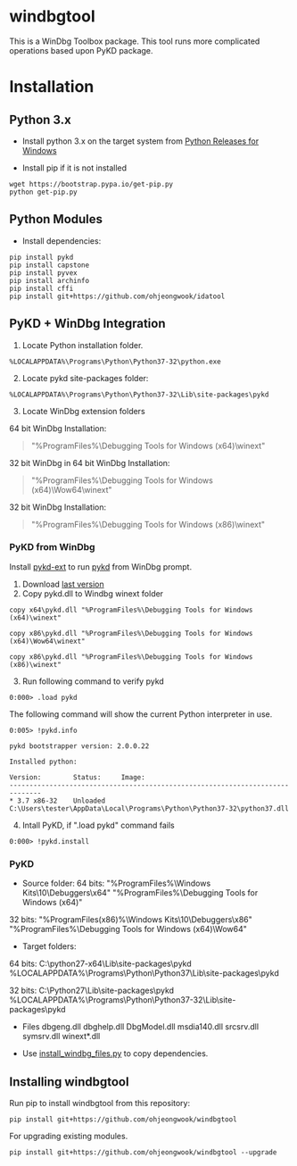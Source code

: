 # windbgtool

This is a WinDbg Toolbox package. This tool runs more complicated operations based upon PyKD package.

# Installation
## Python 3.x

* Install python 3.x on the target system from [Python Releases for Windows](https://www.python.org/downloads/windows/)

* Install pip if it is not installed

```
wget https://bootstrap.pypa.io/get-pip.py
python get-pip.py
```

## Python Modules
* Install dependencies:

```
pip install pykd
pip install capstone
pip install pyvex
pip install archinfo
pip install cffi
pip install git+https://github.com/ohjeongwook/idatool
```

## PyKD + WinDbg Integration

1. Locate Python installation folder.

```
%LOCALAPPDATA%\Programs\Python\Python37-32\python.exe
```

2. Locate pykd site-packages folder:

```
%LOCALAPPDATA%\Programs\Python\Python37-32\Lib\site-packages\pykd
```

3. Locate WinDbg extension folders

64 bit WinDbg Installation:
> "%ProgramFiles%\Debugging Tools for Windows (x64)\winext"

32 bit WinDbg in 64 bit WinDbg Installation:
> "%ProgramFiles%\Debugging Tools for Windows (x64)\Wow64\winext"

32 bit WinDbg Installation:
> "%ProgramFiles%\Debugging Tools for Windows (x86)\winext"

### PyKD from WinDbg

Install [pykd-ext](https://githomelab.ru/pykd/pykd-ext) to run [pykd](https://githomelab.ru/pykd/pykd) from WinDbg prompt.

1. Download [last version](https://githomelab.ru/pykd/pykd-ext/wikis/Downloads)   
2. Copy pykd.dll to Windbg winext folder

```
copy x64\pykd.dll "%ProgramFiles%\Debugging Tools for Windows (x64)\winext"
```

```
copy x86\pykd.dll "%ProgramFiles%\Debugging Tools for Windows (x64)\Wow64\winext"
```

```
copy x86\pykd.dll "%ProgramFiles%\Debugging Tools for Windows (x86)\winext"
```

3. Run following command to verify pykd

```
0:000> .load pykd
```

The following command will show the current Python interpreter in use.

```
0:005> !pykd.info

pykd bootstrapper version: 2.0.0.22

Installed python:

Version:        Status:     Image:
------------------------------------------------------------------------------
* 3.7 x86-32    Unloaded    C:\Users\tester\AppData\Local\Programs\Python\Python37-32\python37.dll
```

4. Intall PyKD, if ".load pykd" command fails

```
0:000> !pykd.install
```

### PyKD

* Source folder:
64 bits:
"%ProgramFiles%\Windows Kits\10\Debuggers\x64"
"%ProgramFiles%\Debugging Tools for Windows (x64)"

32 bits:
"%ProgramFiles(x86)%\Windows Kits\10\Debuggers\x86"
"%ProgramFiles%\Debugging Tools for Windows (x64)\Wow64"

* Target folders:

64 bits:
C:\python27-x64\Lib\site-packages\pykd
%LOCALAPPDATA%\Programs\Python\Python37\Lib\site-packages\pykd

32 bits:
C:\Python27\Lib\site-packages\pykd
%LOCALAPPDATA%\Programs\Python\Python37-32\Lib\site-packages\pykd

* Files
dbgeng.dll
dbghelp.dll
DbgModel.dll
msdia140.dll 
srcsrv.dll
symsrv.dll
winext\*.dll

* Use [install_windbg_files.py](windbgtool\install_windbg_files.py) to copy dependencies.


## Installing windbgtool

Run pip to install windbgtool from this repository:

```
pip install git+https://github.com/ohjeongwook/windbgtool
```

For upgrading existing modules.

```
pip install git+https://github.com/ohjeongwook/windbgtool --upgrade
```